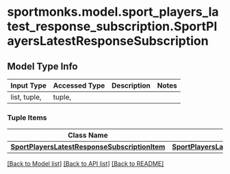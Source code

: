 # sportmonks.model.sport_players_latest_response_subscription.SportPlayersLatestResponseSubscription

## Model Type Info
Input Type | Accessed Type | Description | Notes
------------ | ------------- | ------------- | -------------
list, tuple,  | tuple,  |  | 

### Tuple Items
Class Name | Input Type | Accessed Type | Description | Notes
------------- | ------------- | ------------- | ------------- | -------------
[**SportPlayersLatestResponseSubscriptionItem**](SportPlayersLatestResponseSubscriptionItem.md) | [**SportPlayersLatestResponseSubscriptionItem**](SportPlayersLatestResponseSubscriptionItem.md) | [**SportPlayersLatestResponseSubscriptionItem**](SportPlayersLatestResponseSubscriptionItem.md) |  | 

[[Back to Model list]](../../README.md#documentation-for-models) [[Back to API list]](../../README.md#documentation-for-api-endpoints) [[Back to README]](../../README.md)

